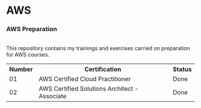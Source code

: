 # AWS
<h3>AWS Preparation</h3> <br>
This repository contains my trainings and exercises carried on preparation for AWS courses.
<table>
  <tr>
    <th>Number</th>
    <th>Certification</th>
    <th>Status</th>
  </tr>
  
  <tr>
    <td>01</td>
    <td>AWS Certified Cloud Practitioner</td>
    <td>Done</td>
  </tr>
    <tr>
    <td>02</td>
    <td>AWS Certified Solutions Architect - Associate</td>
    <td>Done</td>
  </tr>
</table> 

